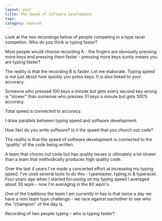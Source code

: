 ```yaml
---
layout: post
title: The Speed of Software Development
tags: 
category: General
---
```

Look at the two recordings below of people competing in a type racer competion. Who do you think is typing faster?

Most people would choose recording A - the fingers are obviously pressing more keys and pressing them faster - pressing more keys surely means you are typing faster?

The reality is that the recording B is faster. Let me elaborate. Typing speed is not just about how quickly you press keys. It is also linked to your accuracy.

Someone who pressed 100 keys a minute but gets every second key wrong is "slower" than someone who presses 51 keys a minute but gets 100% accuracy.

Total speed is connected to accuracy.

I draw parallels between typing speed and software development.

How fast do you write software? Is it the speed that you church out code?

The reality is that the speed of software development is connected to the 'quality' of the code being written.

A team that churns out code but has quality issues is ultimately a lot slower than a team that methodically produces high quality code.


Over the last 4 years I've made a concerted effort at increasing my typing speed. I've used several tools to do this - typemaster, typing.io & typeracer. Four years ago when I started focussing on my typing speed I averaged about 30 wpm - now I'm averaging in the 80 wpm's.

One of the traditions the team I am currently in has is that twice a day we have a mini team type challenge - we race against eachother to see who the "champion" of the day is. 

Recording of two people typing – who is typing faster?
